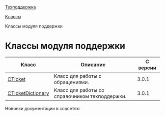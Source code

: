 [Техподдержка](/api_help/support/index.php)

[Классы](/api_help/support/classes/index.php)

Классы модуля поддержки

Классы модуля поддержки
=======================

| Класс | Описание | С версии |
| --- | --- | --- |
| [CTicket](/api_help/support/classes/cticket/index.php) | Kласс для работы с обращениями. | 3.0.1 |
| [CTicketDictionary](/api_help/support/classes/cticketdictionary/index.php) | Kласс для работы со справочником техподдержки. | 3.0.1 |

Новинки документации в соцсетях: